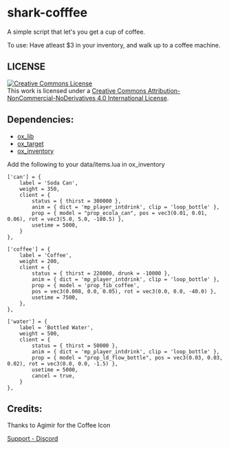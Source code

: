 # shark-cofffee
A simple script that let's you get a cup of coffee.


To use: Have atleast $3 in your inventory, and walk up to a coffee machine.

## LICENSE

<a rel="license" href="http://creativecommons.org/licenses/by-nc-nd/4.0/"><img alt="Creative Commons License" style="border-width:0" src="https://i.creativecommons.org/l/by-nc-nd/4.0/88x31.png" /></a><br />This work is licensed under a <a rel="license" href="http://creativecommons.org/licenses/by-nc-nd/4.0/">Creative Commons Attribution-NonCommercial-NoDerivatives 4.0 International License</a>.


## Dependencies:
- [ox_lib](https://github.com/overextended/ox_lib)
- [ox_target](https://github.com/overextended/ox_target)
- [ox_inventory](https://github.com/overextended/ox_inventory)

Add the following to your data/items.lua in ox_inventory

	['can'] = {
		label = 'Soda Can',
		weight = 350,
		client = {
			status = { thirst = 300000 },
			anim = { dict = 'mp_player_intdrink', clip = 'loop_bottle' },
			prop = { model = "prop_ecola_can", pos = vec3(0.01, 0.01, 0.06), rot = vec3(5.0, 5.0, -180.5) },
			usetime = 5000,
		}
	},

	['coffee'] = {
		label = 'Coffee',
		weight = 200,
		client = {
			status = { thirst = 220000, drunk = -10000 },
			anim = { dict = 'mp_player_intdrink', clip = 'loop_bottle' },
			prop = { model = 'prop_fib_coffee', 
			pos = vec3(0.008, 0.0, 0.05), rot = vec3(0.0, 0.0, -40.0) },
			usetime = 7500,
		},
	},

	['water'] = {
		label = 'Bottled Water',
		weight = 500,
		client = {
			status = { thirst = 50000 },
			anim = { dict = 'mp_player_intdrink', clip = 'loop_bottle' },
			prop = { model = "prop_ld_flow_bottle", pos = vec3(0.03, 0.03, 0.02), rot = vec3(0.0, 0.0, -1.5) },
			usetime = 5000,
			cancel = true,
		}
	},

		

## Credits:

Thanks to Agimir for the Coffee Icon

[Support - Discord](https://discord.gg/mFnNTV2Zce)
